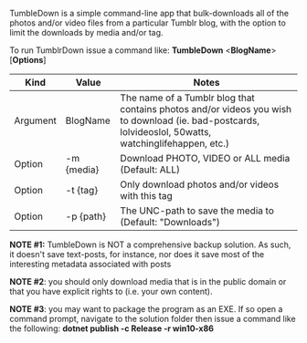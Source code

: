 TumbleDown is a simple command-line app that bulk-downloads all of the photos and/or video files from a particular Tumblr blog, with the option to limit the downloads by media and/or tag.

To run TumblrDown issue a command like: **TumbleDown** <**BlogName**> [**Options**]

|Kind|Value|Notes|
|---|---|---|
|Argument|BlogName|The name of a Tumblr blog  that contains photos and/or videos you wish to download (ie. bad-postcards, lolvideoslol, 50watts, watchinglifehappen, etc.)|
|Option|-m {media}|Download PHOTO, VIDEO or ALL media (Default: ALL)|
|Option|-t {tag}|Only download photos and/or videos with this tag|
|Option|-p {path}|The UNC-path to save the media to (Default: "Downloads")|

**NOTE #1:** TumbleDown is NOT a comprehensive backup solution.  As such, it doesn't save text-posts, for instance, nor does it save most of the interesting metadata associated with posts

**NOTE #2**: you should only download media that is in the public domain or that you have explicit rights to (i.e. your own content).

**NOTE #3**: you may want to package the program as an EXE.  If so open a command prompt, navigate to the solution folder then issue a command like the following: **dotnet publish -c Release -r win10-x86**
